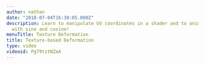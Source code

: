 ```yaml
---
author: nathan
date: "2018-07-04T16:30:05.000Z"
description: Learn to manipulate UV coordinates in a shader and to animate water waves
  with sine and cosine!
menuTitle: Texture Deformation
title: Texture-based Deformation
type: video
videoid: Pg79tztNZeA
---
```

